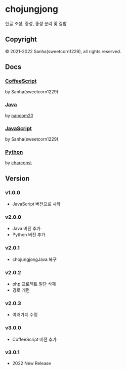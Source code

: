 # chojungjong
한글 초성, 중성, 종성 분리 및 결합

## Copyright
© 2021-2022 Sanha(sweetcorn1229), all rights reserved.

## Docs

### [CoffeeScript](https://github.com/sweetcorn1229/chojungjong/blob/main/coffee/docs.md)
by Sanha(sweetcorn1229)

### [Java](https://github.com/sweetcorn1229/chojungjong/blob/main/java/docs.md)
by [nancom20](https://github.com/nancom20)

### [JavaScript](https://github.com/sweetcorn1229/chojungjong/blob/main/javascript/docs.md)
by Sanha(sweetcorn1229)

### [Python](https://github.com/sweetcorn1229/chojungjong/blob/main/python/docs.md)
by [charconst](https://github.com/everythingisformathieu)

## Version
### v1.0.0
- JavaScript 버전으로 시작
### v2.0.0
- Java 버전 추가
- Python 버전 추가
### v2.0.1
- chojungjongJava 복구
### v2.0.2
- php 프로젝트 일단 삭제
- 경로 개편
### v2.0.3
- 여러가지 수정
### v3.0.0
- CoffeeScript 버전 추가
### v3.0.1
- 2022 New Release
